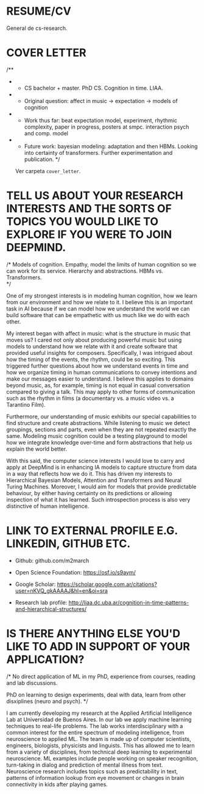 # RESUME/CV

General de cs-research.

# COVER LETTER

/**
 *  * CS bachelor + master. PhD CS. Cognition in time. LIAA.
 *  * Original question: affect in music -> expectation -> models of cognition
 *  * Work thus far: beat expectation model, experiment, rhythmic complexity,
      paper in progress, posters at smpc. interaction psych and comp. model
 *  * Future work: bayesian modeling: adaptation and then HBMs. Looking into
      certainty of transformers. Further experimentation and publication.
 */

    Ver carpeta `cover_letter`.

# TELL US ABOUT YOUR RESEARCH INTERESTS AND THE SORTS OF TOPICS YOU WOULD LIKE TO EXPLORE IF YOU WERE TO JOIN DEEPMIND.

/*
Models of cognition. Empathy, model the limits of human cognition so we can
work for its service. Hierarchy and abstractions. HBMs vs. Transformers.  
*/

One of my strongest interests is in modeling human cognition, how we learn from
our environment and how we relate to it. I believe this is an important task in
AI because if we can model how we understand the world we can build software
that can be empathetic with us much like we do with each other. 

My interest began with affect in music: what is the structure in music that
moves us? I cared not only about producing powerful music but using models to
understand how we relate with it and create software that provided useful
insights for composers. Specifically, I was intrigued about how the timing of
the events, the rhythm, could be so exciting. This triggered further questions
about how we understand events in time and how we organize timing in human
communications to convey intentions and make our messages easier to understand.
I believe this applies to domains beyond music, as, for example, timing is not
equal in casual conversation compared to giving a talk. This may apply to other
forms of communication such as the rhythm in films (a documentary vs. a music
video vs. a Tarantino Film).

Furthermore, our understanding of music exhibits our special capabilities to
find structure and create abstractions. While listening to music we detect
groupings, sections and parts, even when they are not repeated exactly the
same. Modeling music cognition could be a testing playground to model how we
integrate knowledge over-time and form abstractions that help us explain the
world better.

With this said, the computer science interests I would love to carry and apply
at DeepMind is in enhancing IA models to capture structure from data in a way
that reflects how we do it. This has driven my interests to Hierarchical
Bayesian Models, Attention and Transformers and Neural Turing Machines.
Moreover, I would aim for models that provide predictable behaviour, by either
having certainty on its predictions or allowing inspection of what it has
learned. Such introspection process is also very distinctive of human
intelligence.

# LINK TO EXTERNAL PROFILE E.G. LINKEDIN, GITHUB ETC.

* Github:
github.com/m2march

* Open Science Foundation:
https://osf.io/s9aym/

* Google Scholar:
https://scholar.google.com.ar/citations?user=nKVQ_gkAAAAJ&hl=en&oi=sra

* Research lab profile:
http://liaa.dc.uba.ar/cognition-in-time-patterns-and-hierarchical-structures/

# IS THERE ANYTHING ELSE YOU'D LIKE TO ADD IN SUPPORT OF YOUR APPLICATION?

/*
No direct application of ML in my PhD, experience from courses, reading and lab
discussions.

PhD on learning to design experiments, deal with data, learn from other
disxiplines (neuro and psych).
*/

I am currently developing my research at the Applied Artificial Intelligence
Lab at Universidad de Buenos Aires. In our lab we apply machine learning
techniques to real-life problems. The lab works interdisciplinary with a
common interest for the entire spectrum of modeling intelligence, from
neuroscience to applied ML. The team is made up of computer scientists,
engineers, biologists, physicists and linguists. This has allowed me to learn
from a variety of disciplines, from technical deep learning to experimental
neuroscience. ML examples include people working on speaker recognition,
turn-taking in dialog and prediction of mental illness from text. Neuroscience
research includes topics such as predictability in text, patterns of
information lookup from eye movement or changes in brain connectivity in kids
after playing games.

